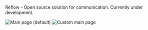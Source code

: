Reflow - Open source solution for communication.
Currently under development.

![Main page (default)](https://github.com/user-attachments/assets/a95d9829-1ab3-4d06-9fe6-e849ac154293)
![Custom main page](https://github.com/user-attachments/assets/14e93d63-5b8e-49cd-90aa-adea4c1b9544)
